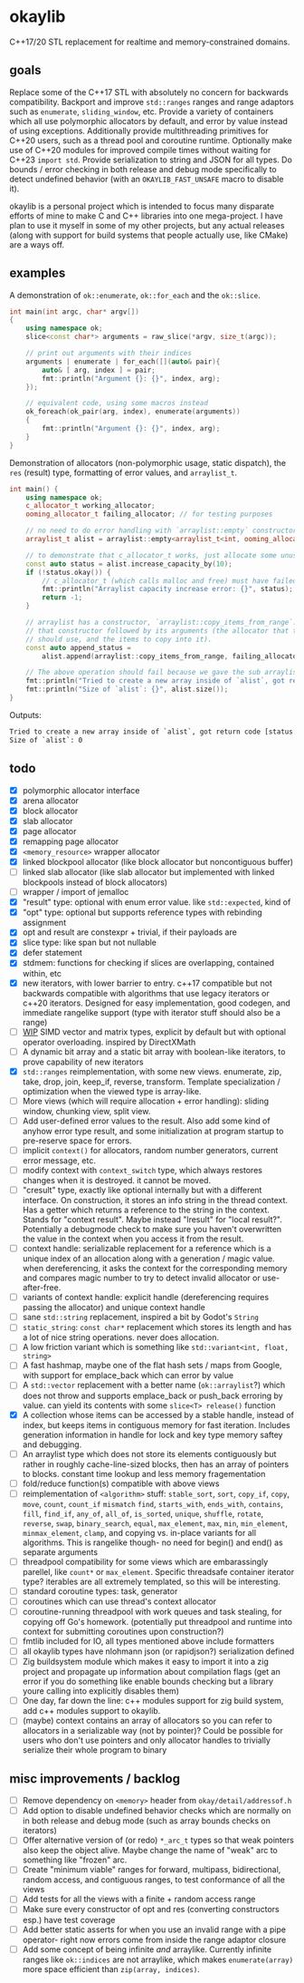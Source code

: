 # okaylib

C++17/20 STL replacement for realtime and memory-constrained domains.

## goals

Replace some of the C++17 STL with absolutely no concern for backwards compatibility.
Backport and improve `std::ranges` ranges and range adaptors such as `enumerate`,
`sliding_window`, etc. Provide a variety of containers which all use polymorphic
allocators by default, and error by value instead of using exceptions. Additionally
provide multithreading primitives for C++20 users, such as a thread pool and coroutine
runtime. Optionally make use of C++20 modules for improved compile times without
waiting for C++23 `import std`. Provide serialization to string and JSON for all
types. Do bounds / error checking in both release and debug mode specifically to
detect undefined behavior (with an `OKAYLIB_FAST_UNSAFE` macro to disable it).

okaylib is a personal project which is intended to focus many disparate
efforts of mine to make C and C++ libraries into one mega-project. I have plan to
use it myself in some of my other projects, but any actual releases (along with
support for build systems that people actually use, like CMake) are a ways off.

## examples

A demonstration of `ok::enumerate`, `ok::for_each` and the `ok::slice`.

```cpp
int main(int argc, char* argv[])
{
    using namespace ok;
    slice<const char*> arguments = raw_slice(*argv, size_t(argc));

    // print out arguments with their indices
    arguments | enumerate | for_each([](auto& pair){
        auto& [ arg, index ] = pair;
        fmt::println("Argument {}: {}", index, arg);
    });

    // equivalent code, using some macros instead
    ok_foreach(ok_pair(arg, index), enumerate(arguments))
    {
        fmt::println("Argument {}: {}", index, arg);
    }
}
```

Demonstration of allocators (non-polymorphic usage, static dispatch), the `res`
(result) type, formatting of error values, and `arraylist_t`.

```cpp
int main() {
    using namespace ok;
    c_allocator_t working_allocator;
    ooming_allocator_t failing_allocator; // for testing purposes

    // no need to do error handling with `arraylist::empty` constructor, which does no allocation
    arraylist_t alist = arraylist::empty<arraylist_t<int, ooming_allocator_t>>(working_allocator);

    // to demonstrate that c_allocator_t works, just allocate some unused space
    const auto status = alist.increase_capacity_by(10);
    if (!status.okay()) {
        // c_allocator_t (which calls malloc and free) must have failed.
        fmt::println("Arraylist capacity increase error: {}", status);
        return -1;
    }

    // arraylist has a constructor, `arraylist::copy_items_from_range`. Pass in
    // that constructor followed by its arguments (the allocator that the sub-arraylist
    // should use, and the items to copy into it).
    const auto append_status =
        alist.append(arraylist::copy_items_from_range, failing_allocator, array_t{1, 2, 3, 4, 5, 6});

    // The above operation should fail because we gave the sub arraylist the failing allocator.
    fmt::println("Tried to create a new array inside of `alist`, got return code {}", append_status);
    fmt::println("Size of `alist`: {}", alist.size());
}
```

Outputs:

```txt
Tried to create a new array inside of `alist`, got return code [status::alloc::error::oom]
Size of `alist`: 0
```

## todo

- [x] polymorphic allocator interface
- [x] arena allocator
- [x] block allocator
- [x] slab allocator
- [x] page allocator
- [x] remapping page allocator
- [x] `<memory_resource>` wrapper allocator
- [x] linked blockpool allocator (like block allocator but noncontiguous buffer)
- [ ] linked slab allocator (like slab allocator but implemented with linked
      blockpools instead of block allocators)
- [ ] wrapper / import of jemalloc
- [x] "result" type: optional with enum error value. like `std::expected`, kind of
- [x] "opt" type: optional but supports reference types with rebinding assignment
- [x] opt and result are constexpr + trivial, if their payloads are
- [x] slice type: like span but not nullable
- [x] defer statement
- [x] stdmem: functions for checking if slices are overlapping, contained
      within, etc
- [x] new iterators, with lower barrier to entry. c++17 compatible but not backwards
      compatible with algorithms that use legacy iterators or c++20 iterators. Designed
      for easy implementation, good codegen, and immediate rangelike support (type
      with iterator stuff should also be a range)
- [ ] [WIP](https://github.com/the-argus/vmath/tree/vector2-special-ops) SIMD vector
      and matrix types, explicit by default but with optional operator overloading.
      inspired by DirectXMath
- [ ] A dynamic bit array and a static bit array with boolean-like iterators, to
      prove capability of new iterators
- [x] `std::ranges` reimplementation, with some new views. enumerate, zip, take,
      drop, join, keep_if, reverse, transform. Template specialization / optimization
      when the viewed type is array-like.
- [ ] More views (which will require allocation + error handling): sliding window,
      chunking view, split view.
- [ ] Add user-defined error values to the result. Also add some kind of anyhow
      error type result, and some initialization at program startup to pre-reserve
      space for errors.
- [ ] implicit `context()` for allocators, random number generators, current error
      message, etc.
- [ ] modify context with `context_switch` type, which always restores changes when
      it is destroyed. it cannot be moved.
- [ ] "cresult" type, exactly like optional internally but with a different interface.
      On construction, it stores an info string in the thread context. Has a getter
      which returns a reference to the string in the context. Stands for "context
      result". Maybe instead "lresult" for "local result?". Potentially a debugmode
      check to make sure you haven't overwritten the value in the context when you
      access it from the result.
- [ ] context handle: serializable replacement for a reference which is a unique
      index of an allocation along with a generation / magic value. when dereferencing,
      it asks the context for the corresponding memory and compares magic number
      to try to detect invalid allocator or use-after-free.
- [ ] variants of context handle: explicit handle (dereferencing requires passing
      the allocator) and unique context handle
- [ ] sane `std::string` replacement, inspired a bit by Godot's `String`
- [ ] `static_string`: `const char*` replacement which stores its length and has
      a lot of nice string operations. never does allocation.
- [ ] A low friction variant which is something like `std::variant<int, float, string>`
- [ ] A fast hashmap, maybe one of the flat hash sets / maps from Google, with
      support for emplace_back which can error by value
- [ ] A `std::vector` replacement with a better name (`ok::arraylist`?) which
      does not throw and supports emplace_back or push_back erroring by value. can
      yield its contents with some `slice<T> release()` function
- [x] A collection whose items can be accessed by a stable handle, instead of
      index, but keeps items in contiguous memory for fast iteration. Includes
      generation information in handle for lock and key type memory saftey and
      debugging.
- [ ] An arraylist type which does not store its elements contiguously but rather
      in roughly cache-line-sized blocks, then has an array of pointers to blocks.
      constant time lookup and less memory fragementation
- [ ] fold/reduce function(s) compatible with above views
- [ ] reimplementation of `<algorithm>` stuff: `stable_sort`, `sort`, `copy_if`,
      `copy`, `move`, `count`, `count_if` `mismatch` `find`, `starts_with`, `ends_with`,
      `contains`, `fill`, `find_if`, `any_of`, `all_of`, `is_sorted`, `unique`, `shuffle`,
      `rotate`, `reverse`, `swap`, `binary_search`, `equal`, `max_element`, `max`,
      `min`, `min_element`, `minmax_element`, `clamp`, and copying vs. in-place
      variants for all algorithms. This is rangelike though- no need for
      begin() and end() as separate arguments
- [ ] threadpool compatibility for some views which are embarassingly parellel,
      like `count*` or `max_element`. Specific threadsafe container iterator type?
      iterables are all extremely templated, so this will be interesting.
- [ ] standard coroutine types: task, generator
- [ ] coroutines which can use thread's context allocator
- [ ] coroutine-running threadpool with work queues and task stealing, for
      copying off Go's homework. (potentially put threadpool and runtime into
      context for submitting coroutines upon construction?)
- [ ] fmtlib included for IO, all types mentioned above include formatters
- [ ] all okaylib types have nlohmann json (or rapidjson?) serialization defined
- [ ] Zig buildsystem module which makes it easy to import it into a zig project
      and propagate up information about compilation flags (get an error if you
      do something like enable bounds checking but a library youre calling into
      explicitly disables them)
- [ ] One day, far down the line: c++ modules support for zig build system, add
      c++ modules support to okaylib.
- [ ] (maybe) context contains an array of allocators so you can refer to allocators
      in a serializable way (not by pointer)? Could be possible for users who
      don't use pointers and only allocator handles to trivially serialize their
      whole program to binary

## misc improvements / backlog

- [ ] Remove dependency on `<memory>` header from `okay/detail/addressof.h`
- [ ] Add option to disable undefined behavior checks which are normally on in
      both release and debug mode (such as array bounds checks on iterators)
- [ ] Offer alternative version of (or redo) `*_arc_t` types so that weak pointers
      also keep the object alive. Maybe change the name of "weak" arc to
      something like "frozen" arc.
- [ ] Create "minimum viable" ranges for forward, multipass, bidirectional,
      random access, and contiguous ranges, to test conformance of all the views
- [ ] Add tests for all the views with a finite + random access range
- [ ] Make sure every constructor of opt and res (converting constructors esp.)
      have test coverage
- [ ] Add better static asserts for when you use an invalid range with a pipe operator-
      right now errors come from inside the range adaptor closure
- [ ] Add some concept of being infinite _and_ arraylike. Currently infinite ranges
      like `ok::indices` are not arraylike, which makes `enumerate(array)` more
      space efficient than `zip(array, indices)`.
